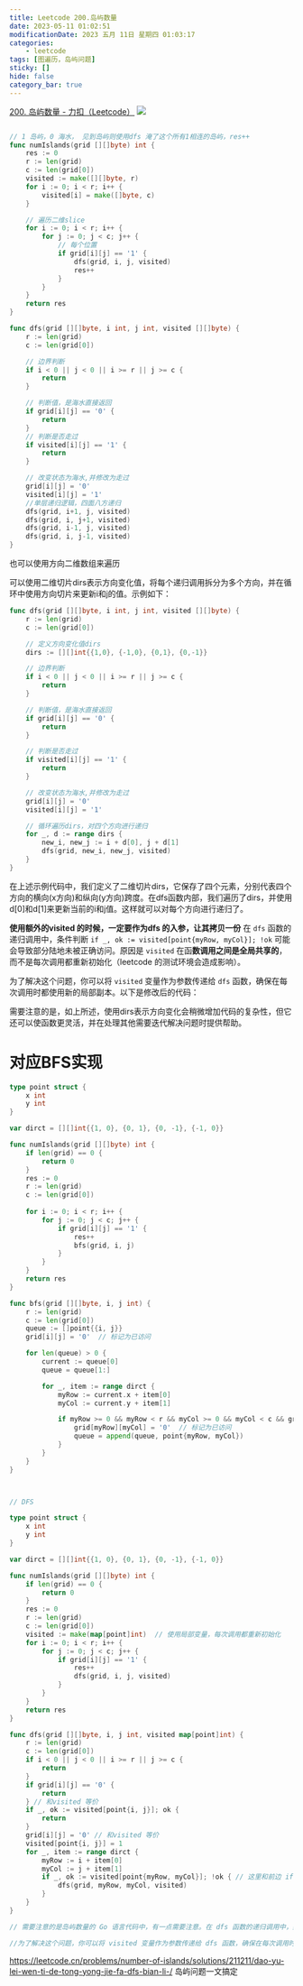 ```yaml
---
title: Leetcode 200.岛屿数量
date: 2023-05-11 01:02:51
modificationDate: 2023 五月 11日 星期四 01:03:17
categories: 
	- leetcode
tags: [图遍历，岛屿问题]
sticky: []
hide: false
category_bar: true
---
```


[200. 岛屿数量 - 力扣（Leetcode）](https://leetcode.cn/problems/number-of-islands/description/)
![](../../imgs/Pasted%20image%2020230511010424.png)

```go

// 1 岛屿，0 海水， 见到岛屿则使用dfs 淹了这个所有1相连的岛屿，res++
func numIslands(grid [][]byte) int {
	res := 0
	r := len(grid)
	c := len(grid[0])
	visited := make([][]byte, r)
	for i := 0; i < r; i++ {
		visited[i] = make([]byte, c)
	}

	// 遍历二维slice
	for i := 0; i < r; i++ {
		for j := 0; j < c; j++ {
			// 每个位置
            if grid[i][j] == '1' {
                dfs(grid, i, j, visited)
                res++
            }
		}
	}
    return res
}

func dfs(grid [][]byte, i int, j int, visited [][]byte) {
	r := len(grid)
	c := len(grid[0])

	// 边界判断
	if i < 0 || j < 0 || i >= r || j >= c {
		return
	}

	// 判断值，是海水直接返回
	if grid[i][j] == '0' {
		return
	}
    // 判断是否走过
	if visited[i][j] == '1' {
		return
	}

	// 改变状态为海水,并修改为走过
	grid[i][j] = '0'
    visited[i][j] = '1'
	//单层递归逻辑，四面八方递归
	dfs(grid, i+1, j, visited)
	dfs(grid, i, j+1, visited)
	dfs(grid, i-1, j, visited)
	dfs(grid, i, j-1, visited)
}
```


也可以使用方向二维数组来遍历

可以使用二维切片dirs表示方向变化值，将每个递归调用拆分为多个方向，并在循环中使用方向切片来更新i和j的值。示例如下：


```go
func dfs(grid [][]byte, i int, j int, visited [][]byte) {
    r := len(grid)
    c := len(grid[0])

    // 定义方向变化值dirs
    dirs := [][]int{{1,0}, {-1,0}, {0,1}, {0,-1}}

    // 边界判断
    if i < 0 || j < 0 || i >= r || j >= c {
        return
    }

    // 判断值，是海水直接返回
    if grid[i][j] == '0' {
        return
    }

    // 判断是否走过
    if visited[i][j] == '1' {
        return
    }

    // 改变状态为海水,并修改为走过
    grid[i][j] = '0'
    visited[i][j] = '1'

    // 循环遍历dirs，对四个方向进行递归
    for _, d := range dirs {
        new_i, new_j := i + d[0], j + d[1]
        dfs(grid, new_i, new_j, visited)
    }
}
```

在上述示例代码中，我们定义了二维切片dirs，它保存了四个元素，分别代表四个方向的横向(x方向)和纵向(y方向)跨度。在dfs函数内部，我们遍历了dirs，并使用d[0]和d[1]来更新当前的i和j值。这样就可以对每个方向进行递归了。

**使用额外的visited 的时候，一定要作为dfs 的入参，让其拷贝一份**
在 `dfs` 函数的递归调用中，条件判断 `if _, ok := visited[point{myRow, myCol}]; !ok` 可能会导致部分陆地未被正确访问。原因是 `visited` 在函**数调用之间是全局共享的**，而不是每次调用都重新初始化（leetcode 的测试环境会造成影响）。

为了解决这个问题，你可以将 `visited` 变量作为参数传递给 `dfs` 函数，确保在每次调用时都使用新的局部副本。以下是修改后的代码：

需要注意的是，如上所述，使用dirs表示方向变化会稍微增加代码的复杂性，但它还可以使函数更灵活，并在处理其他需要迭代解决问题时提供帮助。

# 对应BFS实现


```go
type point struct {
    x int
    y int
}

var dirct = [][]int{{1, 0}, {0, 1}, {0, -1}, {-1, 0}}

func numIslands(grid [][]byte) int {
    if len(grid) == 0 {
        return 0
    }
    res := 0
    r := len(grid)
    c := len(grid[0])
    
    for i := 0; i < r; i++ {
        for j := 0; j < c; j++ {
            if grid[i][j] == '1' {
                res++
                bfs(grid, i, j)
            }
        }
    }
    return res
}

func bfs(grid [][]byte, i, j int) {
    r := len(grid)
    c := len(grid[0])
    queue := []point{{i, j}}
    grid[i][j] = '0'  // 标记为已访问

    for len(queue) > 0 {
        current := queue[0]
        queue = queue[1:]

        for _, item := range dirct {
            myRow := current.x + item[0]
            myCol := current.y + item[1]

            if myRow >= 0 && myRow < r && myCol >= 0 && myCol < c && grid[myRow][myCol] == '1' {
                grid[myRow][myCol] = '0'  // 标记为已访问
                queue = append(queue, point{myRow, myCol})
            }
        }
    }
}



// DFS 

type point struct {
    x int
    y int
}

var dirct = [][]int{{1, 0}, {0, 1}, {0, -1}, {-1, 0}}

func numIslands(grid [][]byte) int {
    if len(grid) == 0 {
        return 0
    }
    res := 0
    r := len(grid)
    c := len(grid[0])
    visited := make(map[point]int)  // 使用局部变量，每次调用都重新初始化
    for i := 0; i < r; i++ {
        for j := 0; j < c; j++ {
            if grid[i][j] == '1' {
                res++
                dfs(grid, i, j, visited)
            }
        }
    }
    return res
}

func dfs(grid [][]byte, i, j int, visited map[point]int) {
    r := len(grid)
    c := len(grid[0])
    if i < 0 || j < 0 || i >= r || j >= c {
        return
    }
    if grid[i][j] == '0' {
        return
    } // 和visited 等价
    if _, ok := visited[point{i, j}]; ok {
        return
    }
    grid[i][j] = '0' // 和visited 等价
    visited[point{i, j}] = 1
    for _, item := range dirct {
        myRow := i + item[0]
        myCol := j + item[1]
        if _, ok := visited[point{myRow, myCol}]; !ok { // 这里和前边 if _, ok := visited[point{i, j}]; ok 二选一
            dfs(grid, myRow, myCol, visited)
        }
    }
}

// 需要注意的是岛屿数量的 Go 语言代码中，有一点需要注意。在 dfs 函数的递归调用中，条件判断 if _, ok := visited[point{myRow, myCol}]; !ok 可能会导致部分陆地未被正确访问。原因是 visited 在函数调用之间是全局共享的，而不是每次调用都重新初始化。

//为了解决这个问题，你可以将 visited 变量作为参数传递给 dfs 函数，确保在每次调用时都使用新的局部副本。以下是修改后的代码：

```


https://leetcode.cn/problems/number-of-islands/solutions/211211/dao-yu-lei-wen-ti-de-tong-yong-jie-fa-dfs-bian-li-/ 岛屿问题一文搞定
